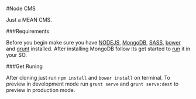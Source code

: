 #Node CMS

Just a MEAN CMS.

###Requirements

Before you begin make sure you have [NODEJS](https://nodejs.org), [MongoDB](http://www.mongodb.org/downloads), [SASS](http://sass-lang.com/install), [bower](http://bower.io) and [grunt](http://gruntjs.com) installed. After installing MongoDB follow its get started to [run](http://docs.mongodb.org/manual/tutorial/install-mongodb-on-os-x/#run-mongodb) it in your SO.



###Get Runing

After cloning just run `npm install` and `bower install` on terminal. To preview in development mode run `grunt serve` and `grunt serve:dest` to preview in production mode.
